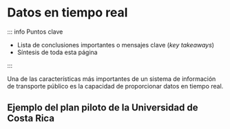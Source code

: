 # Datos en tiempo real

::: info Puntos clave

- Lista de conclusiones importantes o mensajes clave (_key takeaways_)
- Síntesis de toda esta página

:::

Una de las características más importantes de un sistema de información de transporte público es la capacidad de proporcionar datos en tiempo real.

## Ejemplo del plan piloto de la Universidad de Costa Rica
